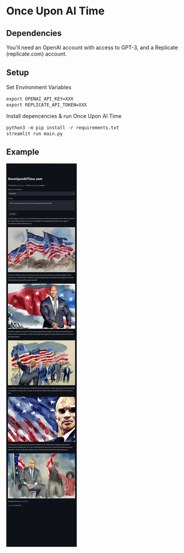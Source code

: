 # Once Upon AI Time

## Dependencies

You'll need an OpenAI account with access to GPT-3, and a Replicate (replicate.com) account.

## Setup

Set Environment Variables

```
export OPENAI_API_KEY=XXX
export REPLICATE_API_TOKEN=XXX
```

Install depencencies & run Once Upon AI Time

```
python3 -m pip install -r requirements.txt
streamlit run main.py
```

## Example

![Example Story](the_rock_president.jpeg)
